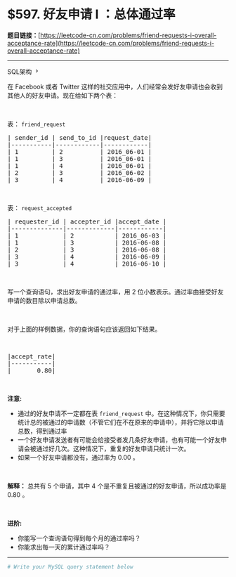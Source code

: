 # $597. 好友申请 I ：总体通过率

**题目链接：**[https://leetcode-cn.com/problems/friend-requests-i-overall-acceptance-rate](https://leetcode-cn.com/problems/friend-requests-i-overall-acceptance-rate)

---

<div class="content__1Y2H">
 <div class="sql-schema-wrapper__1jqS">
  <a class="sql-schema-link__1VAC">SQL架构
   <svg viewbox="0 0 24 24" width="1em" height="1em" class="css-1lc17o4-icon">
    <path fill-rule="evenodd" d="M10 6L8.59 7.41 13.17 12l-4.58 4.59L10 18l6-6z"></path>
   </svg></a>
 </div>
 <div class="notranslate">
  <p>在 Facebook 或者 Twitter 这样的社交应用中，人们经常会发好友申请也会收到其他人的好友申请。现在给如下两个表：</p> 
  <p>&nbsp;</p> 
  <p>表：&nbsp;<code>friend_request</code></p> 
  <pre class="language-text">| sender_id | send_to_id |request_date|
|-----------|------------|------------|
| 1         | 2          | 2016_06-01 |
| 1         | 3          | 2016_06-01 |
| 1         | 4          | 2016_06-01 |
| 2         | 3          | 2016_06-02 |
| 3         | 4          | 2016-06-09 |
</pre> 
  <p>&nbsp;</p> 
  <p>表：&nbsp;<code>request_accepted</code></p> 
  <pre class="language-text">| requester_id | accepter_id |accept_date |
|--------------|-------------|------------|
| 1            | 2           | 2016_06-03 |
| 1            | 3           | 2016-06-08 |
| 2            | 3           | 2016-06-08 |
| 3            | 4           | 2016-06-09 |
| 3            | 4           | 2016-06-10 |
</pre> 
  <p>&nbsp;</p> 
  <p>写一个查询语句，求出好友申请的通过率，用 2 位小数表示。通过率由接受好友申请的数目除以申请总数。</p> 
  <p>&nbsp;</p> 
  <p>对于上面的样例数据，你的查询语句应该返回如下结果。</p> 
  <p>&nbsp;</p> 
  <pre class="language-text">|accept_rate|
|-----------|
|       0.80|
</pre> 
  <p>&nbsp;</p> 
  <p><strong>注意:</strong></p> 
  <ul> 
   <li>通过的好友申请不一定都在表&nbsp;<code>friend_request</code>&nbsp;中。在这种情况下，你只需要统计总的被通过的申请数（不管它们在不在原来的申请中），并将它除以申请总数，得到通过率</li> 
   <li>一个好友申请发送者有可能会给接受者发几条好友申请，也有可能一个好友申请会被通过好几次。这种情况下，重复的好友申请只统计一次。</li> 
   <li>如果一个好友申请都没有，通过率为 0.00 。</li> 
  </ul> 
  <p>&nbsp;</p> 
  <p><strong>解释：</strong>&nbsp;总共有 5 个申请，其中 4 个是不重复且被通过的好友申请，所以成功率是 0.80 。</p> 
  <p>&nbsp;</p> 
  <p><strong>进阶:</strong></p> 
  <ul> 
   <li>你能写一个查询语句得到每个月的通过率吗？</li> 
   <li>你能求出每一天的累计通过率吗？</li> 
  </ul> 
 </div>
</div>

---

```sh
# Write your MySQL query statement below
```